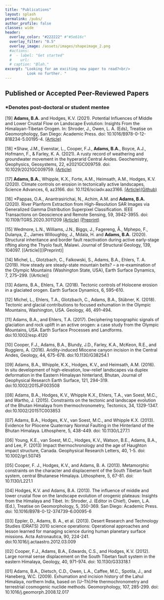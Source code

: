 ```yaml
---
title: "Publications"
layout: splash
permalink: /pubs/
author_profile: false
classes: wide
header:
  overlay_color: "#222222" #"#5e616c"
  overlay_filter: "0.5"
  overlay_image: /assets/images/shapeimage_2.png
  #actions:
  #  - label: "Get started"
  #    url: 
  # caption: "Blah."
excerpt: "Looking for am exciting new paper to read?<br/>
          Look no further. "
---
```


## Published or Accepted Peer-Reviewed Papers
### *Denotes post-doctoral or student mentee

[19] **Adams, B.A.** and Hodges, K.V. (2021). Potential Influences of Middle and Lower Crustal Flow on Landscape Evolution: Insights From the Himalayan-Tibetan Orogen. In: Shroder, J., Owen, L. A. (Eds), Treatise on Geomorphology, San Diego: Academic Press. doi: 10.1016/B978-0-12-818234-5.00195-4. [(Article)](https://www.sciencedirect.com/science/article/pii/B9780128182345001954)

[18] *Shaw, J.M., Evenstar, L., Cooper, F.J., __Adams, B.A.__, Boyce, A.J., Hofmann, F., & Farley, K. A. (2021). A rusty record of weathering and groundwater movement in the hyperarid Central Andes. Geochemistry, Geophysics, Geosystems, 22, e2021GC009759. doi: 10.1029/2021GC009759. [(Article)](https://agupubs.onlinelibrary.wiley.com/doi/full/10.1029/2021GC009759)

[17] **Adams, B.A.**, Whipple, K.X., Forte, A.M., Heimsath, A.M., Hodges, K.V. (2020). Climate controls on erosion in tectonically active landscapes, Science Advances, 6, az3166. doi: 10.1126/sciadv.aaz3166. [(Article)](https://www.science.org/doi/10.1126/sciadv.aaz3166)[(Github)](https://github.com/baadams/raindance)

[16] *Pappas, O.A., Anantrasirichai, N., Achim, A.M. and **Adams, B.A.** (2020). River Planform Extraction from High-Resolution SAR Images via Generalized Gamma Distribution Superpixel Classification. IEEE Transactions on Geoscience and Remote Sensing, 59, 3942-3955. doi: 10.1109/TGRS.2020.3011209 [(Article)](https://ieeexplore.ieee.org/document/9163087) [(Preprint)](https://eartharxiv.org/repository/view/1746/)

[15] Wedmore, L.N., Williams, J.N., Biggs, J., Fagereng, Å., Mphepo, F., Dulanya, Z., James Willoughby, J., Mdala, H. and **Adams, B.A.** (2020). Structural inheritance and border fault reactivation during active early-stage rifting along the Thyolo fault, Malawi. Journal of Structural Geology, 139, 104097. [(Article)][(Preprint)]

[14] Michel, L., Glotzbach, C., Falkowski, S., Adams, B.A., Ehlers, T. A. (2019). How steady are steady-state mountain belts? – a re-examination of the Olympic Mountains (Washington State, USA), Earth Surface Dynamics, 7, 275–299. [(Article)]

[13] Adams, B.A., Ehlers, T.A. (2018). Tectonic controls of Holocene erosion in a glaciated orogen. Earth Surface Dynamics, 6, 595–610.

[12] Michel, L., Ehlers, T.A., Glotzbach, C., Adams, B.A., Stübner, K. (2018). Tectonic and glacial contributions to focused exhumation in the Olympic Mountains, Washington, USA. Geology, 46, 491–494.

[11] Adams, B.A., and Ehlers, T.A. (2017). Deciphering topographic signals of glaciation and rock uplift in an active orogen: a case study from the Olympic Mountains, USA. Earth Surface Processes and Landforms. doi:10.1002/esp.4120

[10] Cooper, F.J., Adams, B.A., Blundy, J.D., Farley, K.A., McKeon, R.E., and Ruggiero, A. (2016). Aridity-induced Miocene canyon incision in the Central Andes, Geology, 44, 675-678. doi:10.1130/G38254.1

[09] Adams, B.A., Whipple, K.X., Hodges, K.V., and Heimsath, A.M. (2016). In situ development of high-elevation, low-relief landscapes via duplex deformation in the Eastern Himalayan hinterland, Bhutan, Journal of Geophysical Research Earth Surface, 121, 294–319. doi:10.1002/2015JF003508

[08] Adams, B.A., Hodges, K.V., Whipple K.X., Ehlers, T.A., van Soest, M.C., and Wartho, J. (2015). Constraints on the tectonic and landscape evolution of the Bhutan Himalaya from thermochronometry, Tectonics, 34, 1329-1347. doi:10.1002/2015TC003853

[07] Adams, B.A., Hodges, K.V., van Soest, M.C., and Whipple K.X. (2013). Evidence for Pliocene Quaternary Normal Faulting in the Hinterland of the Bhutan Himalaya. Lithosphere, 5, 
438-449. doi: 10.1130/L277.1

[06] Young, K.E., van Soest, M.C., Hodges, K.V., Watson, B.E., Adams, B.A., and Lee, P. (2013) Impact thermochronology and the age of Haughton impact structure, Canada. Geophysical Research Letters, 40, 1-5. doi: 10.1002/grl.50745

[05] Cooper, F. J., Hodges, K.V., and Adams, B. A. (2013). Metamorphic constraints on the character and displacement of the South Tibetan fault system, central Bhutanese Himalaya. Lithosphere, 5, 67-81. doi: 10.1130/L221.1

[04] Hodges, K.V. and Adams, B.A. (2013). The influence of middle and lower crustal flow on the landscape evolution of orogenic plateaus: Insights from the Himalaya and Tibet. In: Shroder, J. (Editor in Chief), Owen, L.A. (Ed.), Treatise on Geomorphology, 5, 350-369. San Diego: Academic Press. doi: 10.1016/B978-0-12-374739-6.00095-6

[03] Eppler, D., Adams, B. A., et al. (2013). Desert Research and Technology Studies (DRATS) 2010 science operations: Operational approaches and lesson learned for managing science during human planetary surface missions. Acta Astronautica, 90, 224-241. doi:10.1016/j.actaastro.2012.03.009

[02] Cooper, F.J., Adams, B.A., Edwards, C.S., and Hodges, K.V. (2012). Large normal sense displacement on the South Tibetan fault system in the eastern Himalaya, Geology, 40, 971-974. doi: 10.1130/G33318.1

[01] Adams, B.A., Dietsch, C.D., Owen, L.A., Caffee, M.C., Spotila, J., and Haneberg, W.C. (2009). Exhumation and incision history of the Lahul Himalaya, northern India, based on (U–Th)/He thermochronometry and terrestrial cosmogenic nuclide methods. Geomorphology, 107, 285-299. doi: 10.1016/j.geomorph.2008.12.017
